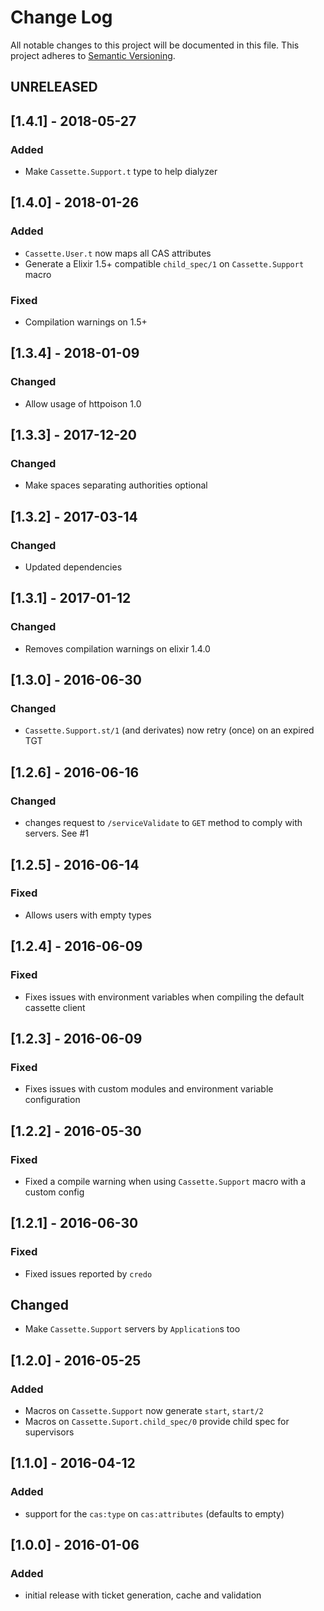 # Change Log
All notable changes to this project will be documented in this file.
This project adheres to [Semantic Versioning](http://semver.org/).

## UNRELEASED

## [1.4.1] - 2018-05-27
### Added
- Make `Cassette.Support.t` type to help dialyzer

## [1.4.0] - 2018-01-26
### Added
- `Cassette.User.t` now maps all CAS attributes
- Generate a Elixir 1.5+ compatible `child_spec/1` on `Cassette.Support` macro

### Fixed
- Compilation warnings on 1.5+

## [1.3.4] - 2018-01-09
### Changed
- Allow usage of httpoison 1.0

## [1.3.3] - 2017-12-20
### Changed
- Make spaces separating authorities optional

## [1.3.2] - 2017-03-14
### Changed
- Updated dependencies

## [1.3.1] - 2017-01-12
### Changed
- Removes compilation warnings on elixir 1.4.0

## [1.3.0] - 2016-06-30
### Changed
- `Cassette.Support.st/1` (and derivates) now retry (once) on an expired TGT

## [1.2.6] - 2016-06-16
### Changed
- changes request to `/serviceValidate` to `GET` method to comply with servers. See #1

## [1.2.5] - 2016-06-14
### Fixed
- Allows users with empty types

## [1.2.4] - 2016-06-09
### Fixed
- Fixes issues with environment variables when compiling the default cassette client

## [1.2.3] - 2016-06-09
### Fixed
 - Fixes issues with custom modules and environment variable configuration

## [1.2.2] - 2016-05-30
### Fixed
- Fixed a compile warning when using `Cassette.Support` macro with a custom config

## [1.2.1] - 2016-06-30
### Fixed
- Fixed issues reported by `credo`

## Changed
- Make `Cassette.Support` servers by `Application`s too

## [1.2.0] - 2016-05-25
### Added
- Macros on `Cassette.Support` now generate `start`, `start/2`
- Macros on `Cassette.Suport.child_spec/0` provide child spec for supervisors

## [1.1.0] - 2016-04-12
### Added
- support for the `cas:type` on `cas:attributes` (defaults to empty)

## [1.0.0] - 2016-01-06

### Added
- initial release with ticket generation, cache and validation
